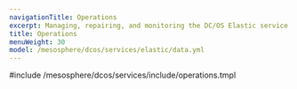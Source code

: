 ```yaml
---
navigationTitle: Operations
excerpt: Managing, repairing, and monitoring the DC/OS Elastic service
title: Operations
menuWeight: 30
model: /mesosphere/dcos/services/elastic/data.yml
---
```


#include /mesosphere/dcos/services/include/operations.tmpl


